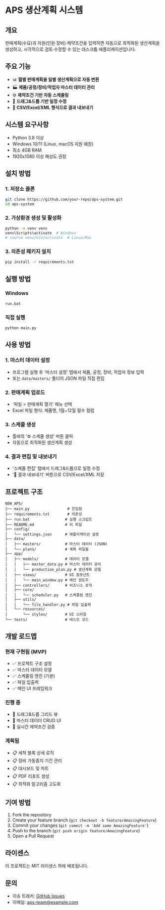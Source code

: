 # APS 생산계획 시스템

## 개요
판매계획(수요)과 자원(인원·장비)·제약조건을 입력하면 자동으로 최적화된 생산계획을 생성하고, 시각적으로 검토·수정할 수 있는 데스크톱 애플리케이션입니다.

## 주요 기능
- 📊 **월별 판매계획을 일별 생산계획으로 자동 변환**
- 🏭 **제품/공정/장비/작업자 마스터 데이터 관리**
- ⚙️ **제약조건 기반 자동 스케줄링**
- 🎯 **드래그&드롭 기반 일정 수정**
- 💾 **CSV/Excel/XML 형식으로 결과 내보내기**

## 시스템 요구사항
- Python 3.8 이상
- Windows 10/11 (Linux, macOS 지원 예정)
- 최소 4GB RAM
- 1920x1080 이상 해상도 권장

## 설치 방법

### 1. 저장소 클론
```bash
git clone https://github.com/your-repo/aps-system.git
cd aps-system
```

### 2. 가상환경 생성 및 활성화
```bash
python -m venv venv
venv\Scripts\activate  # Windows
# source venv/bin/activate  # Linux/Mac
```

### 3. 의존성 패키지 설치
```bash
pip install -r requirements.txt
```

## 실행 방법

### Windows
```bash
run.bat
```

### 직접 실행
```bash
python main.py
```

## 사용 방법

### 1. 마스터 데이터 설정
- 프로그램 실행 후 '마스터 설정' 탭에서 제품, 공정, 장비, 작업자 정보 입력
- 또는 `data/masters/` 폴더의 JSON 파일 직접 편집

### 2. 판매계획 업로드
- '파일 > 판매계획 열기' 메뉴 선택
- Excel 파일 형식: 제품명, 1월~12월 필수 컬럼

### 3. 스케줄 생성
- 툴바의 '⚙️ 스케줄 생성' 버튼 클릭
- 자동으로 최적화된 생산계획 생성

### 4. 결과 편집 및 내보내기
- '스케줄 편집' 탭에서 드래그&드롭으로 일정 수정
- '💾 결과 내보내기' 버튼으로 CSV/Excel/XML 저장

## 프로젝트 구조
```
NEW_APS/
├── main.py                 # 진입점
├── requirements.txt        # 의존성
├── run.bat                # 실행 스크립트
├── README.md              # 이 파일
├── config/
│   └── settings.json      # 애플리케이션 설정
├── data/
│   ├── masters/           # 마스터 데이터 (JSON)
│   └── plans/             # 계획 파일들
├── app/
│   ├── models/            # 데이터 모델
│   │   ├── master_data.py # 마스터 데이터 관리
│   │   └── production_plan.py # 생산계획 모델
│   ├── views/             # UI 컴포넌트
│   │   └── main_window.py # 메인 윈도우
│   ├── controllers/       # 비즈니스 로직
│   ├── core/              
│   │   └── scheduler.py   # 스케줄링 엔진
│   ├── utils/             
│   │   └── file_handler.py # 파일 입출력
│   └── resources/         
│       └── styles/        # UI 스타일
└── tests/                 # 테스트 코드
```

## 개발 로드맵

### 현재 구현됨 (MVP)
- ✅ 프로젝트 구조 설정
- ✅ 마스터 데이터 모델
- ✅ 스케줄링 엔진 (기본)
- ✅ 파일 입출력
- ✅ 메인 UI 프레임워크

### 진행 중
- 🔄 드래그&드롭 그리드 뷰
- 🔄 마스터 데이터 CRUD UI
- 🔄  실시간 제약조건 검증

### 계획됨
- 📋 세척 블록 상세 로직
- 📋 장비 가동중지 기간 관리
- 📋 대시보드 및 차트
- 📋 PDF 리포트 생성
- 📋 최적화 알고리즘 고도화

## 기여 방법
1. Fork the repository
2. Create your feature branch (`git checkout -b feature/AmazingFeature`)
3. Commit your changes (`git commit -m 'Add some AmazingFeature'`)
4. Push to the branch (`git push origin feature/AmazingFeature`)
5. Open a Pull Request

## 라이센스
이 프로젝트는 MIT 라이센스 하에 배포됩니다.

## 문의
- 이슈 트래커: [GitHub Issues](https://github.com/your-repo/aps-system/issues)
- 이메일: aps-team@example.com